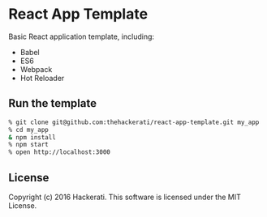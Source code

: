 # React App Template

Basic React application template, including:
- Babel
- ES6
- Webpack
- Hot Reloader

## Run the template

```bash
% git clone git@github.com:thehackerati/react-app-template.git my_app
% cd my_app
& npm install
% npm start
% open http://localhost:3000
```

## License
Copyright (c) 2016 Hackerati. This software is licensed under the MIT License.
